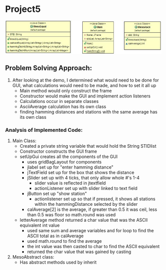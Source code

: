 # Project5
![](UML.jpg)
## Problem Solving Approach:
1. After looking at the demo, I determined what
would need to be done for GUI, what calculations would need to be made, and how to set it all up
    - Main method would only construct the frame
    - Constructor would make the GUI and implement action listeners
    - Calculations occur in separate classes
    - AsciiAverage calculation has its own class
    - finding hamming distances and stations with the same average has its own class


### Analysis of Implemented Code:
1. Main Class:
    - Created a private string variable that would hold the String
        STIDlist
    - Constructor constructs the GUI frame
    - setUpGui creates all the components of the GUI
      - uses gridBagLayout for components
      - jlabel set up for "enter hamming distance"
      - jTextField set up for the box that shows the distance
      - jSlider set up with 4 ticks, that only allow whole #'s 1-4
          - slider value is reflected in jtextfield
          - actionListener set up with slider linked to text field
      - jButton set up "show station"
          - actionlistener set up so that if pressed, it shows all stations within the hammingDistance
            selected by the slider
      - calAverage[2] is the average, if greater than 0.5 it
                was ceil, less than 0.5 was floor so math.round was used
    - letterAverage method returned a char value that was the ASCII
        equivalent int value
      - used same sum and average variables and for loop to
                find the ASCII total as in calAverage
      - used math.round to find the average
      - the int value was then casted to char to find the
                ASCII equivalent
      - returned the char value that was gained by casting
2. MesoAbstract class:
    - Has abstract methods used  by inherit
  

